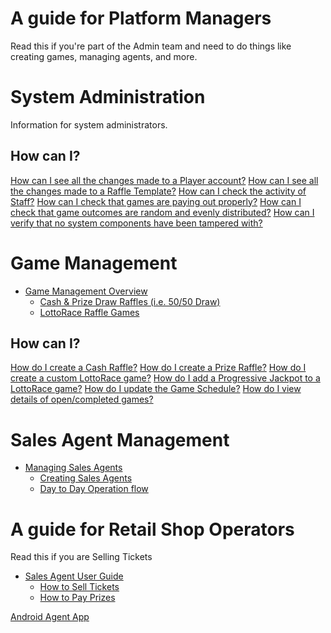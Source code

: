  <!-- TITLE: Platform Guide -->
<!-- SUBTITLE: A complete guide for managing Games, Sales Agents, Players and more -->




# A guide for Platform Managers
Read this if you're part of the Admin team and need to do things like creating games, managing agents, and more.

#  System Administration
Information for system administrators.

## How can I? 


[How can I see all the changes made to a Player account?](/use-cases/lottery-administration#how-can-i-see-all-the-changes-made-to-a-player-account)
[How can I see all the changes made to a Raffle Template?](/use-cases/lottery-administration#how-can-i-see-the-changes-made-to-a-raffle-template)
[How can I check the activity of Staff?](/use-cases/lottery-administration#how-can-i-check-the-activity-of-staff)
[How can I check that games are paying out properly?](/use-cases/lottery-administration#how-can-i-check-that-games-are-paying-out-properly)
[How can I check that game outcomes are random and evenly distributed?](/use-cases/lottery-administration#how-can-i-check-that-outcomes-are-random-and-evenly-distributed)
[How can I verify that no system components have been tampered with?](/use-cases/lottery-administration#how-can-i-verify-that-no-system-components-have-been-tampered-with)


#  Game Management

* [Game Management Overview](/administration/games "Managing your Lottery & Raffle Games")
 	* [Cash & Prize Draw Raffles (i.e. 50/50 Draw)](/administration/games/raffle "Managing your Raffle Games ")
	* [LottoRace Raffle Games](/administration/games/lottorace "Managing your Lottery & Raffle Games")


## How can I? 


[How do I create a Cash Raffle?](/use-cases/games#how-do-i-create-a-cash-raffle)
[How do I create a Prize Raffle?](/use-cases/games#how-do-i-create-a-prize-raffle)
[How do I create a custom LottoRace game?](/use-cases/games#how-do-i-create-a-custom-lotto-race-game)
[How do I add a Progressive Jackpot to a LottoRace game?](/use-cases/games#how-do-i-add-a-progressive-jackpot-to-a-lotto-race-game)
[How do I update the Game Schedule?](/use-cases/games#how-do-i-update-the-game-schedule)
[ How do I view details of open/completed games?](/use-cases/games#how-do-i-view-details-of-open-completed-games)



# Sales Agent Management

* [Managing Sales Agents](/administration/agents "Managing Retail Lottery Sales Agents")
	* [Creating Sales Agents](/administration/agents#creating-sales-agents)
	* [Day to Day Operation flow](/administration/agents#viewing-agent-activity)



# A guide for Retail Shop Operators
Read this if you are Selling Tickets

* [Sales Agent User Guide](retail-sales-agents/ "title text!")
	* [How to Sell Tickets](/retail-sales-agents#how-to-sell-tickets)
	* [How to Pay Prizes](/retail-sales-agents#how-to-pay-prizes)


[Android Agent App](https://static.lottorace.com/android/bonobo-agent.apk)





